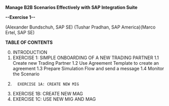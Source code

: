 **Manage B2B Scenarios Effectively with SAP Integration Suite**

**--Exercise 1--**

(Alexander Bundschuh, SAP SE) (Tushar Pradhan, SAP America)(Marco Ertel, SAP SE)


**TABLE OF CONTENTS**

0.	 INTRODUCTION
1.	 EXERCISE 1: SIMPLE ONBOARDING OF A NEW TRADING PARTNER
   1.1	 Create new Trading Partner
   1.2	 Use Agreement Template to create an agreement
   1.3	 Prepare Simulation Flow and send a message
   1.4	 Monitor the Scenario
2. 	     EXERCISE 1A: CREATE NEW MIG
3.   EXERCISE 1B: CREATE NEW MAG
4.	 EXERCISE 1C: USE NEW MIG AND MAG





